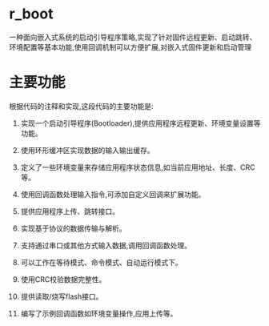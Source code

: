 # r_boot
一种面向嵌入式系统的启动引导程序策略,实现了针对固件远程更新、启动跳转、环境配置等基本功能,使用回调机制可以方便扩展,对嵌入式固件更新和启动管理
# 主要功能
根据代码的注释和实现,这段代码的主要功能是:

1. 实现一个启动引导程序(Bootloader),提供应用程序远程更新、环境变量设置等功能。

2. 使用环形缓冲区实现数据的输入输出缓存。

3. 定义了一些环境变量来存储应用程序状态信息,如当前应用地址、长度、CRC等。

4. 使用回调函数处理输入指令,可添加自定义回调来扩展功能。

5. 提供应用程序上传、跳转接口。

6. 实现基于协议的数据传输与解析。

7. 支持通过串口或其他方式输入数据,调用回调函数处理。

8. 可以工作在等待模式、命令模式、自动运行模式下。

9. 使用CRC校验数据完整性。

10. 提供读取/烧写flash接口。

11. 编写了示例回调函数如环境变量操作,应用上传等。
